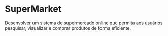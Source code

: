 # SuperMarket
Desenvolver um sistema de supermercado online que permita aos usuários pesquisar, visualizar e comprar produtos de forma eficiente.
